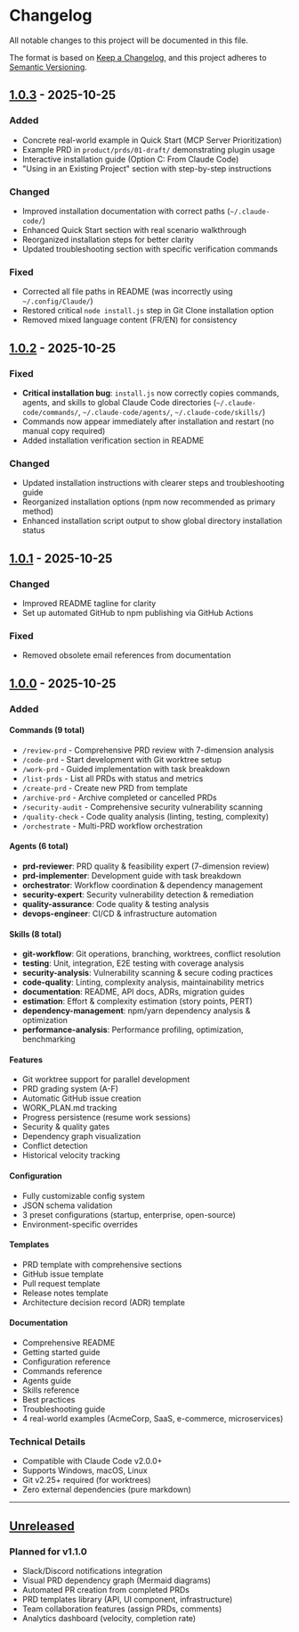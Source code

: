 # Changelog

All notable changes to this project will be documented in this file.

The format is based on [Keep a Changelog](https://keepachangelog.com/en/1.0.0/),
and this project adheres to [Semantic Versioning](https://semver.org/spec/v2.0.0.html).

## [1.0.3] - 2025-10-25

### Added
- Concrete real-world example in Quick Start (MCP Server Prioritization)
- Example PRD in `product/prds/01-draft/` demonstrating plugin usage
- Interactive installation guide (Option C: From Claude Code)
- "Using in an Existing Project" section with step-by-step instructions

### Changed
- Improved installation documentation with correct paths (`~/.claude-code/`)
- Enhanced Quick Start section with real scenario walkthrough
- Reorganized installation steps for better clarity
- Updated troubleshooting section with specific verification commands

### Fixed
- Corrected all file paths in README (was incorrectly using `~/.config/Claude/`)
- Restored critical `node install.js` step in Git Clone installation option
- Removed mixed language content (FR/EN) for consistency

## [1.0.2] - 2025-10-25

### Fixed
- **Critical installation bug**: `install.js` now correctly copies commands, agents, and skills to global Claude Code directories (`~/.claude-code/commands/`, `~/.claude-code/agents/`, `~/.claude-code/skills/`)
- Commands now appear immediately after installation and restart (no manual copy required)
- Added installation verification section in README

### Changed
- Updated installation instructions with clearer steps and troubleshooting guide
- Reorganized installation options (npm now recommended as primary method)
- Enhanced installation script output to show global directory installation status

## [1.0.1] - 2025-10-25

### Changed
- Improved README tagline for clarity
- Set up automated GitHub to npm publishing via GitHub Actions

### Fixed
- Removed obsolete email references from documentation

## [1.0.0] - 2025-10-25

### Added

#### Commands (9 total)
- `/review-prd` - Comprehensive PRD review with 7-dimension analysis
- `/code-prd` - Start development with Git worktree setup
- `/work-prd` - Guided implementation with task breakdown
- `/list-prds` - List all PRDs with status and metrics
- `/create-prd` - Create new PRD from template
- `/archive-prd` - Archive completed or cancelled PRDs
- `/security-audit` - Comprehensive security vulnerability scanning
- `/quality-check` - Code quality analysis (linting, testing, complexity)
- `/orchestrate` - Multi-PRD workflow orchestration

#### Agents (6 total)
- **prd-reviewer**: PRD quality & feasibility expert (7-dimension review)
- **prd-implementer**: Development guide with task breakdown
- **orchestrator**: Workflow coordination & dependency management
- **security-expert**: Security vulnerability detection & remediation
- **quality-assurance**: Code quality & testing analysis
- **devops-engineer**: CI/CD & infrastructure automation

#### Skills (8 total)
- **git-workflow**: Git operations, branching, worktrees, conflict resolution
- **testing**: Unit, integration, E2E testing with coverage analysis
- **security-analysis**: Vulnerability scanning & secure coding practices
- **code-quality**: Linting, complexity analysis, maintainability metrics
- **documentation**: README, API docs, ADRs, migration guides
- **estimation**: Effort & complexity estimation (story points, PERT)
- **dependency-management**: npm/yarn dependency analysis & optimization
- **performance-analysis**: Performance profiling, optimization, benchmarking

#### Features
- Git worktree support for parallel development
- PRD grading system (A-F)
- Automatic GitHub issue creation
- WORK_PLAN.md tracking
- Progress persistence (resume work sessions)
- Security & quality gates
- Dependency graph visualization
- Conflict detection
- Historical velocity tracking

#### Configuration
- Fully customizable config system
- JSON schema validation
- 3 preset configurations (startup, enterprise, open-source)
- Environment-specific overrides

#### Templates
- PRD template with comprehensive sections
- GitHub issue template
- Pull request template
- Release notes template
- Architecture decision record (ADR) template

#### Documentation
- Comprehensive README
- Getting started guide
- Configuration reference
- Commands reference
- Agents guide
- Skills reference
- Best practices
- Troubleshooting guide
- 4 real-world examples (AcmeCorp, SaaS, e-commerce, microservices)

### Technical Details
- Compatible with Claude Code v2.0.0+
- Supports Windows, macOS, Linux
- Git v2.25+ required (for worktrees)
- Zero external dependencies (pure markdown)

---

## [Unreleased]

### Planned for v1.1.0
- Slack/Discord notifications integration
- Visual PRD dependency graph (Mermaid diagrams)
- Automated PR creation from completed PRDs
- PRD templates library (API, UI component, infrastructure)
- Team collaboration features (assign PRDs, comments)
- Analytics dashboard (velocity, completion rate)

[1.0.3]: https://github.com/Yassinello/claude-prd-workflow/releases/tag/v1.0.3
[1.0.2]: https://github.com/Yassinello/claude-prd-workflow/releases/tag/v1.0.2
[1.0.1]: https://github.com/Yassinello/claude-prd-workflow/releases/tag/v1.0.1
[1.0.0]: https://github.com/Yassinello/claude-prd-workflow/releases/tag/v1.0.0
[Unreleased]: https://github.com/Yassinello/claude-prd-workflow/compare/v1.0.3...HEAD
